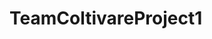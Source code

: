 # TeamColtivareProject1
<html> 
  
  
  <frameset cols = "120,*">
  <frame src = "menu.htm" name = "menu">
  <frame src = "fontf.htm" name = "main">
  </frameset>
</html>

